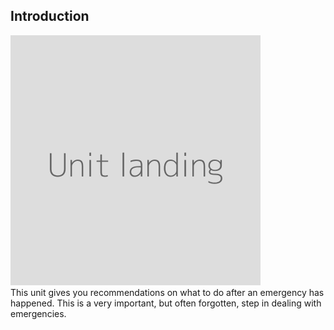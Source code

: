 ## Introduction
![](unit.png)
<br>
This unit gives you recommendations on what to do after an emergency has happened. This is a very important, but often forgotten, step in dealing with emergencies.
